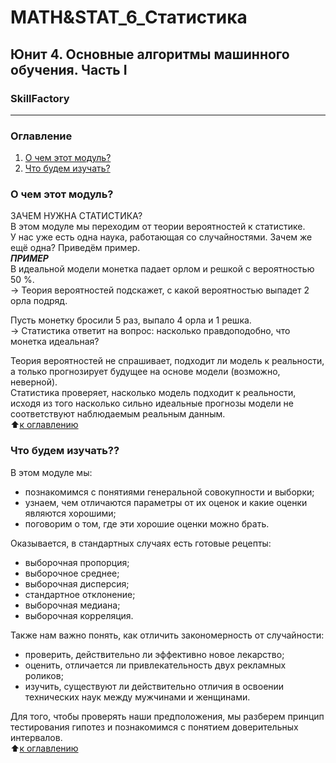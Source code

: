 # MATH&STAT_6_Статистика 
## Юнит 4. Основные алгоритмы машинного обучения. Часть I
### SkillFactory
---
### Оглавление  
1. [О чем этот модуль?](https://github.com/alex-sokolov2011/my_study/blob/master/SkillFactory/DST_10/unit_4/MATH&STAT_6_Статистика/README.md#О-чем-этот-модуль)  
2. [Что будем изучать?](https://github.com/alex-sokolov2011/my_study/blob/master/SkillFactory/DST_10/unit_4/MATH&STAT_6_Статистика/README.md#Что-будем-изучать)  


### О чем этот модуль?
ЗАЧЕМ НУЖНА СТАТИСТИКА?  
В этом модуле мы переходим от теории вероятностей к статистике.  
У нас уже есть одна наука, работающая со случайностями. Зачем же ещё одна? Приведём пример.  
***ПРИМЕР***  
В идеальной модели монетка падает орлом и решкой с вероятностью 50 %.  
→ Теория вероятностей подскажет, с какой вероятностью выпадет 2 орла подряд.  

Пусть монетку бросили 5 раз, выпало 4 орла и 1 решка.  
→ Статистика ответит на вопрос: насколько правдоподобно, что монетка идеальная?  

Теория вероятностей не спрашивает, подходит ли модель к реальности, а только прогнозирует будущее на основе модели (возможно, неверной).  
Статистика проверяет, насколько модель подходит к реальности, исходя из того насколько сильно идеальные прогнозы модели не соответствуют наблюдаемым реальным данным.  
:arrow_up:[к оглавлению](https://github.com/alex-sokolov2011/my_study/blob/master/SkillFactory/DST_10/unit_4/MATH&STAT_6_Статистика/README.md#Оглавление)  


### Что будем изучать??
В этом модуле мы:  
- познакомимся с понятиями генеральной совокупности и выборки;  
- узнаем, чем отличаются параметры от их оценок и какие оценки являются хорошими;  
- поговорим о том, где эти хорошие оценки можно брать.  

Оказывается, в стандартных случаях есть готовые рецепты:  
- выборочная пропорция;  
- выборочное среднее;  
- выборочная дисперсия;  
- стандартное отклонение;  
- выборочная медиана;  
- выборочная корреляция.  

Также нам важно понять, как отличить закономерность от случайности:  
- проверить, действительно ли эффективно новое лекарство;
- оценить, отличается ли привлекательность двух рекламных роликов; 
- изучить, существуют ли действительно отличия в освоении технических наук между мужчинами и женщинами.  

Для того, чтобы проверять наши предположения, мы разберем принцип тестирования гипотез и познакомимся с понятием доверительных интервалов.  
:arrow_up:[к оглавлению](https://github.com/alex-sokolov2011/my_study/blob/master/SkillFactory/DST_10/unit_4/MATH&STAT_6_Статистика/README.md#Оглавление)  